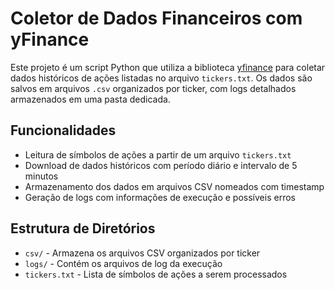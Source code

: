 # Coletor de Dados Financeiros com yFinance

Este projeto é um script Python que utiliza a biblioteca [yfinance](https://pypi.org/project/yfinance/) para coletar
dados históricos de ações listadas no arquivo `tickers.txt`. Os dados são salvos em arquivos `.csv` organizados por
ticker, com logs detalhados armazenados em uma pasta dedicada.

## Funcionalidades

- Leitura de símbolos de ações a partir de um arquivo `tickers.txt`
- Download de dados históricos com período diário e intervalo de 5 minutos
- Armazenamento dos dados em arquivos CSV nomeados com timestamp
- Geração de logs com informações de execução e possíveis erros

## Estrutura de Diretórios

- `csv/` - Armazena os arquivos CSV organizados por ticker
- `logs/` - Contém os arquivos de log da execução
- `tickers.txt` - Lista de símbolos de ações a serem processados
